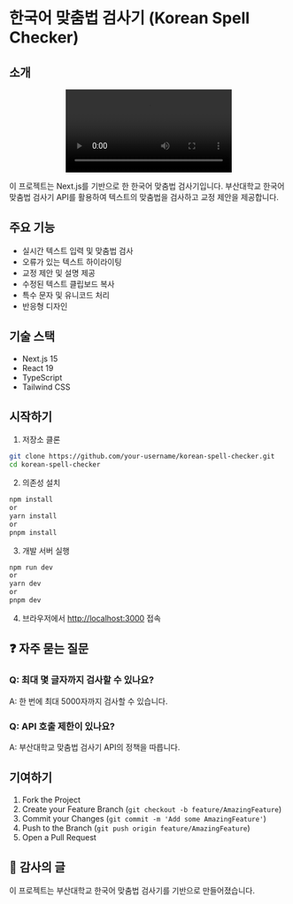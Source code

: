 # 한국어 맞춤법 검사기 (Korean Spell Checker)

## 소개

<div align="center">
  <video src="https://github.com/user-attachments/assets/918cf479-d3ec-4881-9c68-df140caea838" />
</div>

이 프로젝트는 Next.js를 기반으로 한 한국어 맞춤법 검사기입니다. 부산대학교 한국어 맞춤법 검사기 API를 활용하여 텍스트의 맞춤법을 검사하고 교정 제안을 제공합니다.

## 주요 기능

- 실시간 텍스트 입력 및 맞춤법 검사
- 오류가 있는 텍스트 하이라이팅
- 교정 제안 및 설명 제공
- 수정된 텍스트 클립보드 복사
- 특수 문자 및 유니코드 처리
- 반응형 디자인

## 기술 스택

- Next.js 15
- React 19
- TypeScript
- Tailwind CSS

## 시작하기

1. 저장소 클론
```bash
git clone https://github.com/your-username/korean-spell-checker.git
cd korean-spell-checker
```

2. 의존성 설치
```bash
npm install
or
yarn install
or
pnpm install
```


3. 개발 서버 실행
```bash
npm run dev
or
yarn dev
or
pnpm dev
```

4. 브라우저에서 [http://localhost:3000](http://localhost:3000) 접속


## ❓ 자주 묻는 질문

### Q: 최대 몇 글자까지 검사할 수 있나요?
A: 한 번에 최대 5000자까지 검사할 수 있습니다.

### Q: API 호출 제한이 있나요?
A: 부산대학교 맞춤법 검사기 API의 정책을 따릅니다.


## 기여하기

1. Fork the Project
2. Create your Feature Branch (`git checkout -b feature/AmazingFeature`)
3. Commit your Changes (`git commit -m 'Add some AmazingFeature'`)
4. Push to the Branch (`git push origin feature/AmazingFeature`)
5. Open a Pull Request


## 🙏 감사의 글

이 프로젝트는 부산대학교 한국어 맞춤법 검사기를 기반으로 만들어졌습니다.
